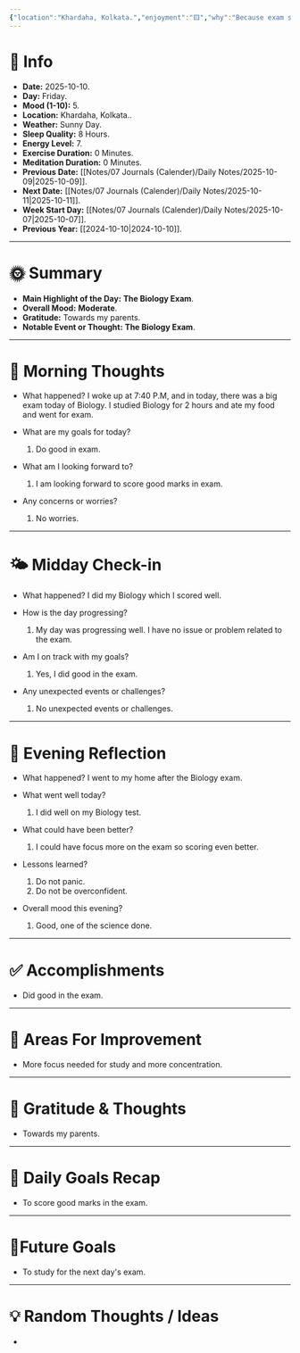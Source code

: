 ```yaml
---
{"location":"Khardaha, Kolkata.","enjoyment":"🟨","why":"Because exam started and nothing special happened.","date":"2025-08-05","dg-publish":true,"dg-home":null,"tags":["dailyreviews"],"aliases":null,"meditation":"0","exercise":"0","sleep_quality":"8 Hours","mood":"5","energy_level":"7","weather":"Sunny Day","permalink":"/notes/07-journals-calender/daily-notes/2025-08-21/","dgPassFrontmatter":true,"updated":"2025-10-11T18:14:00.289+05:30"}
---
```


# 📅 Info

- **Date:** 2025-10-10.
- **Day:** Friday.
- **Mood (1-10):** 5.
- **Location:** Khardaha, Kolkata..
- **Weather:** Sunny Day.
- **Sleep Quality:** 8 Hours.
- **Energy Level:** 7.
- **Exercise Duration:** 0 Minutes.
- **Meditation Duration:** 0 Minutes.
- **Previous Date:** [[Notes/07 Journals (Calender)/Daily Notes/2025-10-09\|2025-10-09]].
- **Next Date:** [[Notes/07 Journals (Calender)/Daily Notes/2025-10-11\|2025-10-11]].
- **Week Start Day:** [[Notes/07 Journals (Calender)/Daily Notes/2025-10-07\|2025-10-07]].
- **Previous Year:** [[2024-10-10\|2024-10-10]].

---

# 🌞 Summary

- **Main Highlight of the Day:** **The Biology Exam**.
- **Overall Mood:** **Moderate**.
- **Gratitude:** Towards my parents.
- **Notable Event or Thought:** **The Biology Exam**.

---

# 🧠 Morning Thoughts

- What happened? 
	I woke up at 7:40 P.M, and in today, there was a big exam today of Biology. I studied Biology for 2 hours and ate my food and went for exam.

- What are my goals for today?
	1) Do good in exam.

- What am I looking forward to?
	1) I am looking forward to score good marks in exam.

- Any concerns or worries?
	1) No worries.

---

# 🌤️ Midday Check-in

- What happened? 
	I did my Biology which I scored well.

- How is the day progressing?
	1) My day was progressing well. I have no issue or problem related to the exam.

- Am I on track with my goals?
	1) Yes, I did good in the exam.

- Any unexpected events or challenges?
	1) No unexpected events or challenges.

---

# 🌙 Evening Reflection

- What happened? 
	I went to my home after the Biology exam.

- What went well today?
	1) I did well on my Biology test.

- What could have been better?
	1) I could have focus more on the exam so scoring even better.

- Lessons learned?
	1) Do not panic.
	2) Do not be overconfident.

- Overall mood this evening?
	1) Good, one of the science done.

---

# ✅ Accomplishments

 - Did good in the exam.

---

# 🔄 Areas For Improvement

 - More focus needed for study and more concentration.

---

# 🙏 Gratitude & Thoughts

 - Towards my parents.

---

# 🎯 Daily Goals Recap

 - To score good marks in the exam.

---

# 🌌Future Goals

- To study for the next day's exam.

---

# 💡 Random Thoughts / Ideas

- 